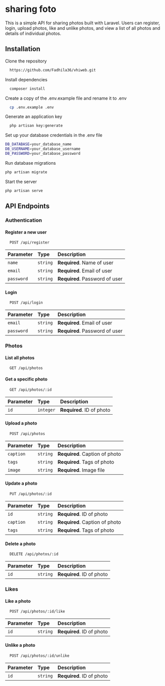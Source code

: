 
# sharing foto 

This is a simple API for sharing photos built with Laravel. Users can register, login, upload photos, like and unlike photos, and view a list of all photos and details of individual photos.


## Installation

Clone the repository

```bash
  https://github.com/Fadhila36/vhiweb.git
```

Install dependencies

```bash
  composer install
```
Create a copy of the .env.example file and rename it to .env

```bash
  cp .env.example .env
```
Generate an application key

```bash
  php artisan key:generate
``` 
Set up your database credentials in the .env file

```bash
DB_DATABASE=your_database_name
DB_USERNAME=your_database_username
DB_PASSWORD=your_database_password
``` 
Run database migrations

```bash
php artisan migrate
```
Start the server

```bash
php artisan serve
``` 
## API Endpoints

### Authentication
#### Register a new user
```http
  POST /api/register
```

| Parameter | Type     | Description                |
| :-------- | :------- | :------------------------- |
| `name` | `string` | **Required**. Name of user |
| `email` | `string` | **Required**. Email of user |
| `password` | `string` | **Required**. Password of user |

#### Login

```http
  POST /api/login
```

| Parameter | Type     | Description                       |
| :-------- | :------- | :-------------------------------- |
| `email`      | `string` | **Required**. Email of user|
| `password`      | `string` | **Required**. Password of user|

### Photos
#### List all photos
```http
  GET /api/photos
```
#### Get a specific photo
```http
  GET /api/photos/:id
```
| Parameter | Type     | Description                |
| :-------- | :------- | :------------------------- |
| `id` | `integer` | **Required**. ID of photo |


#### Upload a photo

```http
  POST /api/photos
```

| Parameter | Type     | Description                       |
| :-------- | :------- | :-------------------------------- |
| `caption`      | `string` | **Required**. Caption of photo|
| `tags`      | `string` | **Required**. Tags of photo|
| `image`      | `string` | **Required**. Image file|

#### Update a photo

```http
  PUT /api/photos/:id
```

| Parameter | Type     | Description                       |
| :-------- | :------- | :-------------------------------- |
| `id`      | `string` | **Required**. ID of photo|
| `caption`      | `string` | **Required**. Caption of photo|
| `tags`      | `string` | **Required**. Tags of photo|

#### Delete a photo

```http
  DELETE /api/photos/:id
```

| Parameter | Type     | Description                       |
| :-------- | :------- | :-------------------------------- |
| `id`      | `string` | **Required**. ID of photo|

### Likes
#### Like a photo
```http
  POST /api/photos/:id/like
```

| Parameter | Type     | Description                       |
| :-------- | :------- | :-------------------------------- |
| `id`      | `string` | **Required**. ID of photo|

#### Unlike a photo
```http
  POST /api/photos/:id/unlike
```

| Parameter | Type     | Description                       |
| :-------- | :------- | :-------------------------------- |
| `id`      | `string` | **Required**. ID of photo|

